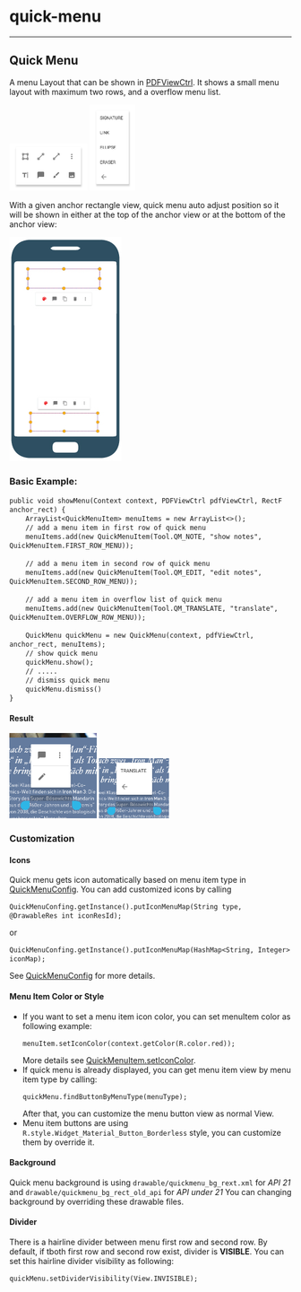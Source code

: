 # quick-menu
---

## Quick Menu

A menu Layout that can be shown in [PDFViewCtrl](../pdf-view-ctrl). It shows a small menu layout with maximum two rows, and a overflow menu list.

![quick menu main layout](./img/quick-menu-main-layout.png) ![quick menu overflow layout](./img/quick-menu-overflow-layout.png)

With a given anchor rectangle view, quick menu auto adjust position so it will be shown in either at the top of the anchor view or at the bottom of the anchor view:

![quick-menu-layout](./img/quick-menu-layout.jpg)

### Basic Example:

```
public void showMenu(Context context, PDFViewCtrl pdfViewCtrl, RectF anchor_rect) {
	ArrayList<QuickMenuItem> menuItems = new ArrayList<>();
    // add a menu item in first row of quick menu
    menuItems.add(new QuickMenuItem(Tool.QM_NOTE, "show notes", QuickMenuItem.FIRST_ROW_MENU));

    // add a menu item in second row of quick menu
    menuItems.add(new QuickMenuItem(Tool.QM_EDIT, "edit notes", QuickMenuItem.SECOND_ROW_MENU));

    // add a menu item in overflow list of quick menu
    menuItems.add(new QuickMenuItem(Tool.QM_TRANSLATE, "translate", QuickMenuItem.OVERFLOW_ROW_MENU));

	QuickMenu quickMenu = new QuickMenu(context, pdfViewCtrl, anchor_rect, menuItems);
    // show quick menu
    quickMenu.show();
    // .....
    // dismiss quick menu
    quickMenu.dismiss()
}

```
#### Result
![main layout](./img/quick-menu-example-main.png)
![overflow layout](./img/quick-menu-example-overflow.png)

### Customization

#### Icons
Quick menu gets icon automatically based on menu item type in [QuickMenuConfig](./quick-menu-config.md). You can add customized icons by calling
```
QuickMenuConfing.getInstance().putIconMenuMap(String type, @DrawableRes int iconResId);
```
or
```
QuickMenuConfing.getInstance().putIconMenuMap(HashMap<String, Integer> iconMap);
```
See  [QuickMenuConfig](./quick-menu-config.md) for more details.

#### Menu Item Color or Style
- If you want to set a menu item icon color, you can set menuItem color as following example:
	```
	menuItem.setIconColor(context.getColor(R.color.red));
	```
	More details see [QuickMenuItem.setIconColor](./quick-menu-item#setIconColor).
- If quick menu is already displayed, you can get menu item view by menu item type by calling:
	```
    quickMenu.findButtonByMenuType(menuType);
    ```
    After that, you can customize the menu button view as normal View.
- Menu item buttons are using `R.style.Widget_Material_Button_Borderless` style, you can customize them by override it. 

#### Background
Quick menu background is using `drawable/quickmenu_bg_rext.xml` for *API 21* and `drawable/quickmenu_bg_rect_old_api` for *API under 21* You can changing background by overriding these drawable files.

#### Divider
There is a hairline divider between menu first row and second row. By default, if tboth first row and second row exist, divider is **VISIBLE**. You can set this hairline divider visibility as following:
```
quickMenu.setDividerVisibility(View.INVISIBLE);
```